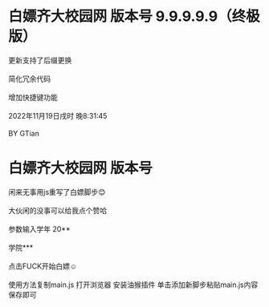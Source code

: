 # 白嫖齐大校园网 版本号 9.9.9.9.9（终极版）
更新支持了后缀更换<br></br>
简化冗余代码<br></br>
增加快捷键功能<br></br>
2022年11月19日戌时 晚8:31:45 <br></br>BY GTian

# 白嫖齐大校园网 版本号 
闲来无事用js重写了白嫖脚步😊<br></br>
大伙闲的没事可以给我点个赞哈<br></br>
参数输入学年 20**<br></br>
      学院***<br></br>
      点击FUCK开始白嫖☺️<br></br>
使用方法复制main.js 打开浏览器 安装油猴插件 单击添加新脚步粘贴main.js内容 保存即可
